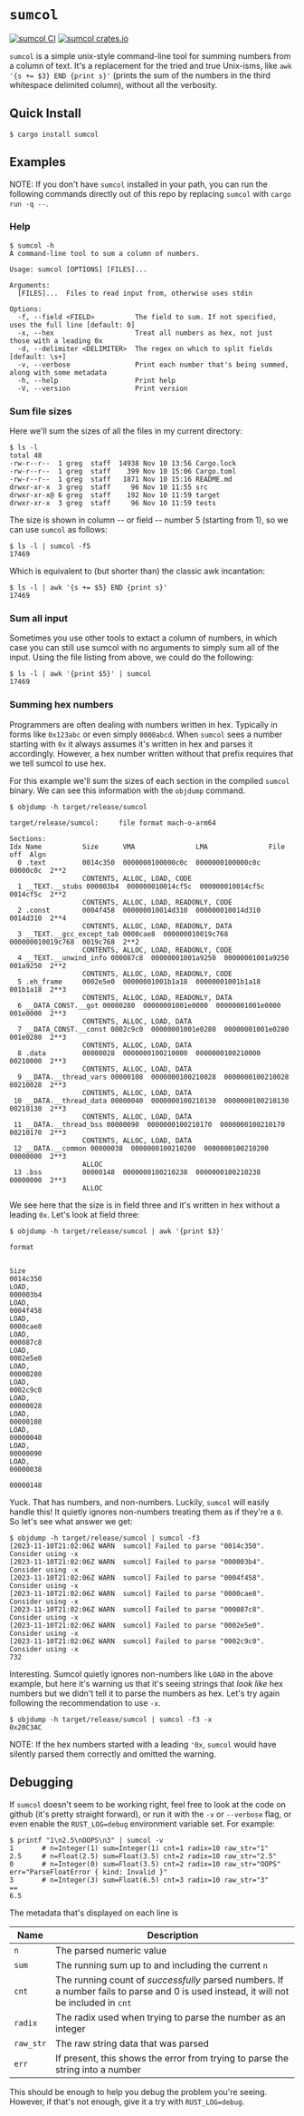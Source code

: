 # `sumcol`

[![sumcol CI](https://github.com/devjgm/sumcol/actions/workflows/ci.yml/badge.svg)](https://github.com/devjgm/sumcol/actions/workflows/ci.yml)
[![sumcol crates.io](https://img.shields.io/crates/v/sumcol.svg)](https://crates.io/crates/sumcol)

`sumcol` is a simple unix-style command-line tool for summing numbers from a
column of text. It's a replacement for the tried and true Unix-isms, like `awk
'{s += $3} END {print s}'` (prints the sum of the numbers in the third
whitespace delimited column), without all the verbosity.

## Quick Install
```console
$ cargo install sumcol
```

## Examples

NOTE: If you don't have `sumcol` installed in your path, you can run the
following commands directly out of this repo by replacing `sumcol` with `cargo
run -q --`.

### Help

```console
$ sumcol -h
A command-line tool to sum a column of numbers.

Usage: sumcol [OPTIONS] [FILES]...

Arguments:
  [FILES]...  Files to read input from, otherwise uses stdin

Options:
  -f, --field <FIELD>          The field to sum. If not specified, uses the full line [default: 0]
  -x, --hex                    Treat all numbers as hex, not just those with a leading 0x
  -d, --delimiter <DELIMITER>  The regex on which to split fields [default: \s+]
  -v, --verbose                Print each number that's being summed, along with some metadata
  -h, --help                   Print help
  -V, --version                Print version
```

### Sum file sizes

Here we'll sum the sizes of all the files in my current directory:
```console
$ ls -l
total 48
-rw-r--r--  1 greg  staff  14938 Nov 10 13:56 Cargo.lock
-rw-r--r--  1 greg  staff    399 Nov 10 15:06 Cargo.toml
-rw-r--r--  1 greg  staff   1871 Nov 10 15:16 README.md
drwxr-xr-x  3 greg  staff     96 Nov 10 11:55 src
drwxr-xr-x@ 6 greg  staff    192 Nov 10 11:59 target
drwxr-xr-x  3 greg  staff     96 Nov 10 11:59 tests
```
The size is shown in column -- or field -- number 5 (starting from 1), so we can use `sumcol` as follows:

```console
$ ls -l | sumcol -f5
17469
```
Which is equivalent to (but shorter than) the classic awk incantation:
```console
$ ls -l | awk '{s += $5} END {print s}'
17469
```

### Sum all input

Sometimes you use other tools to extact a column of numbers, in which case you
can still use sumcol with no arguments to simply sum all of the input. Using
the file listing from above, we could do the following:

```console
$ ls -l | awk '{print $5}' | sumcol 
17469
```

### Summing hex numbers

Programmers are often dealing with numbers written in hex. Typically in forms
like `0x123abc` or even simply `0000abcd`. When `sumcol` sees a number starting
with `0x` it always assumes it's written in hex and parses it accordingly.
However, a hex number written without that prefix requires that we tell sumcol
to use hex.

For this example we'll sum the sizes of each section in the compiled `sumcol`
binary. We can see this information with the `objdump` command.

```console
$ objdump -h target/release/sumcol

target/release/sumcol:     file format mach-o-arm64

Sections:
Idx Name          Size      VMA               LMA               File off  Algn
  0 .text         0014c350  0000000100000c0c  0000000100000c0c  00000c0c  2**2
                  CONTENTS, ALLOC, LOAD, CODE
  1 __TEXT.__stubs 000003b4  000000010014cf5c  000000010014cf5c  0014cf5c  2**2
                  CONTENTS, ALLOC, LOAD, READONLY, CODE
  2 .const        0004f458  000000010014d310  000000010014d310  0014d310  2**4
                  CONTENTS, ALLOC, LOAD, READONLY, DATA
  3 __TEXT.__gcc_except_tab 0000cae8  000000010019c768  000000010019c768  0019c768  2**2
                  CONTENTS, ALLOC, LOAD, READONLY, CODE
  4 __TEXT.__unwind_info 000087c8  00000001001a9250  00000001001a9250  001a9250  2**2
                  CONTENTS, ALLOC, LOAD, READONLY, CODE
  5 .eh_frame     0002e5e0  00000001001b1a18  00000001001b1a18  001b1a18  2**3
                  CONTENTS, ALLOC, LOAD, READONLY, DATA
  6 __DATA_CONST.__got 00000280  00000001001e0000  00000001001e0000  001e0000  2**3
                  CONTENTS, ALLOC, LOAD, DATA
  7 __DATA_CONST.__const 0002c9c0  00000001001e0280  00000001001e0280  001e0280  2**3
                  CONTENTS, ALLOC, LOAD, DATA
  8 .data         00000028  0000000100210000  0000000100210000  00210000  2**3
                  CONTENTS, ALLOC, LOAD, DATA
  9 __DATA.__thread_vars 00000108  0000000100210028  0000000100210028  00210028  2**3
                  CONTENTS, ALLOC, LOAD, DATA
 10 __DATA.__thread_data 00000040  0000000100210130  0000000100210130  00210130  2**3
                  CONTENTS, ALLOC, LOAD, DATA
 11 __DATA.__thread_bss 00000090  0000000100210170  0000000100210170  00210170  2**3
                  CONTENTS, ALLOC, LOAD, DATA
 12 __DATA.__common 00000038  0000000100210200  0000000100210200  00000000  2**3
                  ALLOC
 13 .bss          00000148  0000000100210238  0000000100210238  00000000  2**3
                  ALLOC
```

We see here that the size is in field three and it's written in hex without a leading `0x`. Let's look at field three:

```console
$ objdump -h target/release/sumcol | awk '{print $3}'

format


Size
0014c350
LOAD,
000003b4
LOAD,
0004f458
LOAD,
0000cae8
LOAD,
000087c8
LOAD,
0002e5e0
LOAD,
00000280
LOAD,
0002c9c0
LOAD,
00000028
LOAD,
00000108
LOAD,
00000040
LOAD,
00000090
LOAD,
00000038

00000148
```

Yuck. That has numbers, and non-numbers. Luckily, `sumcol` will easily handle
this! It quietly ignores non-numbers treating them as if they're a `0`. So
let's see what answer we get:

```console
$ objdump -h target/release/sumcol | sumcol -f3
[2023-11-10T21:02:06Z WARN  sumcol] Failed to parse "0014c350". Consider using -x
[2023-11-10T21:02:06Z WARN  sumcol] Failed to parse "000003b4". Consider using -x
[2023-11-10T21:02:06Z WARN  sumcol] Failed to parse "0004f458". Consider using -x
[2023-11-10T21:02:06Z WARN  sumcol] Failed to parse "0000cae8". Consider using -x
[2023-11-10T21:02:06Z WARN  sumcol] Failed to parse "000087c8". Consider using -x
[2023-11-10T21:02:06Z WARN  sumcol] Failed to parse "0002e5e0". Consider using -x
[2023-11-10T21:02:06Z WARN  sumcol] Failed to parse "0002c9c0". Consider using -x
732
```

Interesting. Sumcol quietly ignores non-numbers like `LOAD` in the above
example, but here it's warning us that it's seeing strings that _look like_ hex
numbers but we didn't tell it to parse the numbers as hex. Let's try again
following the recommendation to use `-x`.

```console
$ objdump -h target/release/sumcol | sumcol -f3 -x
0x20C3AC
```
NOTE: If the hex numbers started with a leading `'0x`, `sumcol` would have
silently parsed them correctly and omitted the warning.

## Debugging

If `sumcol` doesn't seem to be working right, feel free to look at the code on
github (it's pretty straight forward), or run it with the `-v` or `--verbose`
flag, or even enable the `RUST_LOG=debug` environment variable set. For
example:

```console:
$ printf "1\n2.5\nOOPS\n3" | sumcol -v
1       # n=Integer(1) sum=Integer(1) cnt=1 radix=10 raw_str="1"
2.5     # n=Float(2.5) sum=Float(3.5) cnt=2 radix=10 raw_str="2.5"
0       # n=Integer(0) sum=Float(3.5) cnt=2 radix=10 raw_str="OOPS" err="ParseFloatError { kind: Invalid }"
3       # n=Integer(3) sum=Float(6.5) cnt=3 radix=10 raw_str="3"
==
6.5
```

The metadata that's displayed on each line is

| Name | Description |
|------|-------------|
| `n` | The parsed numeric value |
| `sum` | The running sum up to and including the current `n` |
| `cnt` | The running count of _successfully_ parsed numbers. If a number fails to parse and 0 is used instead, it will not be included in `cnt` |
| `radix` | The radix used when trying to parse the number as an integer |
| `raw_str` | The raw string data that was parsed |
| `err` | If present, this shows the error from trying to parse the string into a number |

This should be enough to help you debug the problem you're seeing. However, if
that's not enough, give it a try with `RUST_LOG=debug`.